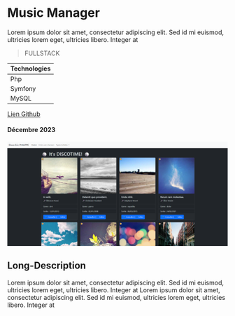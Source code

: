 # Music Manager

Lorem ipsum dolor sit amet, consectetur adipiscing elit. Sed id mi euismod, ultricies lorem eget, ultricies libero. Integer at

> FULLSTACK

| Technologies |
| ------------ |
| Php          |
| Symfony      |
| MySQL        |

[Lien Github](https://github.com/Eric-Philippe/Basic-Music-Manager-App)

#### Décembre 2023

![alt text](https://raw.githubusercontent.com/Eric-Philippe/Basic-Music-Manager-App/main/img/welcome.png)

## Long-Description

Lorem ipsum dolor sit amet, consectetur adipiscing elit. Sed id mi euismod, ultricies lorem eget, ultricies libero. Integer at
Lorem ipsum dolor sit amet, consectetur adipiscing elit. Sed id mi euismod, ultricies lorem eget, ultricies libero. Integer at

